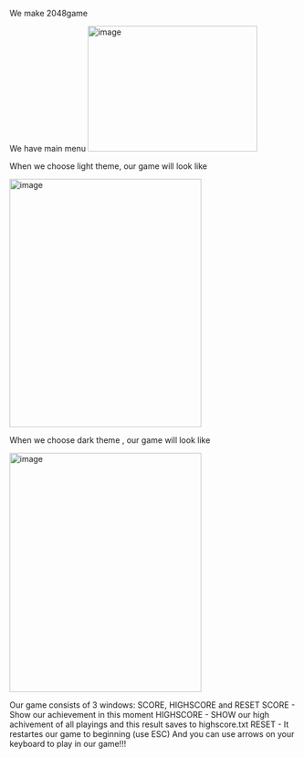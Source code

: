 We make 2048game

We have main menu 
<img width="297" height="220" alt="image" src="https://github.com/user-attachments/assets/08e63d3f-3186-47a5-a045-f8b5627d7448" />

When we choose light theme, our game will look like

<img width="336" height="435" alt="image" src="https://github.com/user-attachments/assets/e8a4063e-c8cc-495b-a002-c880a6549322" />

When we choose dark theme , our game will look like 

<img width="336" height="419" alt="image" src="https://github.com/user-attachments/assets/83ac8878-0ecc-4dbc-ad4f-fdaa8fccb812" />

Our game consists of 3 windows: SCORE, HIGHSCORE and RESET
SCORE - Show our achievement in this moment 
HIGHSCORE - SHOW our high achivement of all playings and this result saves to highscore.txt
RESET - It restartes our game to beginning (use ESC)
And you can use arrows on your keyboard to play in our game!!!
